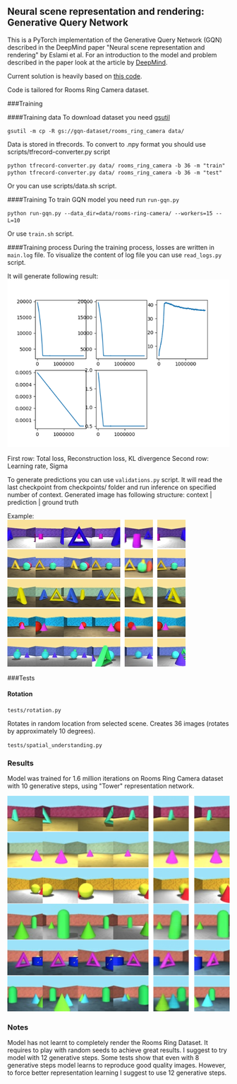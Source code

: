 ## Neural scene representation and rendering: Generative Query Network

This is a PyTorch implementation of the Generative Query Network (GQN)
described in the DeepMind paper "Neural scene representation and
rendering" by Eslami et al. For an introduction to the model and problem
described in the paper look at the article by [DeepMind](https://deepmind.com/blog/neural-scene-representation-and-rendering/).

Current solution is heavily based on [this code](https://github.com/wohlert/generative-query-network-pytorch).

Code is tailored for Rooms Ring Camera dataset.


###Training

####Training data
To download dataset you need [gsutil](https://cloud.google.com/storage/docs/gsutil)
```
gsutil -m cp -R gs://gqn-dataset/rooms_ring_camera data/
```

Data is stored in tfrecords. To convert to .npy format you should use scripts/tfrecord-converter.py script
```
python tfrecord-converter.py data/ rooms_ring_camera -b 36 -m "train"
python tfrecord-converter.py data/ rooms_ring_camera -b 36 -m "test"
```

Or you can use scripts/data.sh script.

####Training
To train GQN model you need run `run-gqn.py`
```
python run-gqn.py --data_dir=data/rooms-ring-camera/ --workers=15 --L=10
```
Or use `train.sh` script.


####Training process
During the training process, losses are written in `main.log` file. To visualize the content of log file you can use 
`read_logs.py` script. 

It will generate following result:  
![](images/read_logs_result.png)

First row: Total loss, Reconstruction loss, KL divergence
Second row: Learning rate, Sigma


To generate predictions you can use `validations.py` script. It will read the last checkpoint from checkpoints/ folder
and run inference on specified number of context. 
Generated image has following structure: context | prediction | ground truth

Example:  
![](images/validation_1.png)  
![](images/validation_2.png)  
![](images/validation_3.png)  
![](images/validation_4.png)  
![](images/validation_5.png)  


###Tests  
#### Rotation  
`tests/rotation.py` 

Rotates in random location from selected scene. Creates 36 images (rotates by approximately 10 degrees).


`tests/spatial_understanding.py`



### Results
Model was trained for 1.6 million iterations on Rooms Ring Camera dataset with 10 generative steps, using 
"Tower" representation network.

![](images/model_results.png)
 
### Notes
Model has not learnt to completely render the Rooms Ring Dataset. It requires to play with random seeds to achieve 
great results. I suggest to try model with 12 generative steps. Some tests show that even with 8 generative steps 
model learns to reproduce good quality images. However, to force better representation learning I suggest to use 12
generative steps. 
